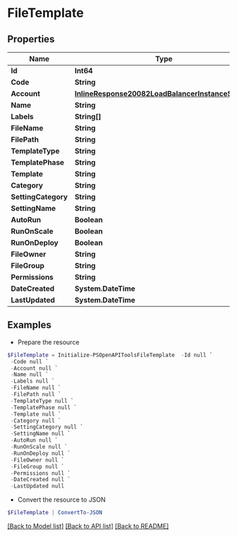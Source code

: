 # FileTemplate
## Properties

Name | Type | Description | Notes
------------ | ------------- | ------------- | -------------
**Id** | **Int64** |  | [optional] 
**Code** | **String** |  | [optional] 
**Account** | [**InlineResponse20082LoadBalancerInstanceSslCert**](InlineResponse20082LoadBalancerInstanceSslCert.md) |  | [optional] 
**Name** | **String** |  | [optional] 
**Labels** | **String[]** |  | [optional] 
**FileName** | **String** |  | [optional] 
**FilePath** | **String** |  | [optional] 
**TemplateType** | **String** |  | [optional] 
**TemplatePhase** | **String** |  | [optional] 
**Template** | **String** |  | [optional] 
**Category** | **String** |  | [optional] 
**SettingCategory** | **String** |  | [optional] 
**SettingName** | **String** |  | [optional] 
**AutoRun** | **Boolean** |  | [optional] 
**RunOnScale** | **Boolean** |  | [optional] 
**RunOnDeploy** | **Boolean** |  | [optional] 
**FileOwner** | **String** |  | [optional] 
**FileGroup** | **String** |  | [optional] 
**Permissions** | **String** |  | [optional] 
**DateCreated** | **System.DateTime** |  | [optional] 
**LastUpdated** | **System.DateTime** |  | [optional] 

## Examples

- Prepare the resource
```powershell
$FileTemplate = Initialize-PSOpenAPIToolsFileTemplate  -Id null `
 -Code null `
 -Account null `
 -Name null `
 -Labels null `
 -FileName null `
 -FilePath null `
 -TemplateType null `
 -TemplatePhase null `
 -Template null `
 -Category null `
 -SettingCategory null `
 -SettingName null `
 -AutoRun null `
 -RunOnScale null `
 -RunOnDeploy null `
 -FileOwner null `
 -FileGroup null `
 -Permissions null `
 -DateCreated null `
 -LastUpdated null
```

- Convert the resource to JSON
```powershell
$FileTemplate | ConvertTo-JSON
```

[[Back to Model list]](../README.md#documentation-for-models) [[Back to API list]](../README.md#documentation-for-api-endpoints) [[Back to README]](../README.md)

